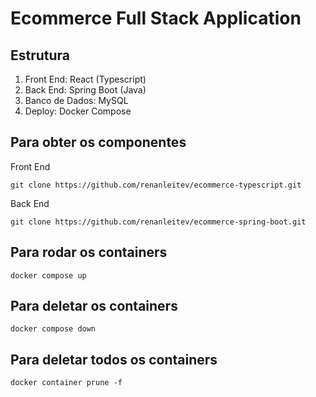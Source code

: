 # Ecommerce Full Stack Application

## Estrutura

1. Front End: React (Typescript)
2. Back End: Spring Boot (Java)
3. Banco de Dados: MySQL 
4. Deploy: Docker Compose

## Para obter os componentes

Front End
	
	git clone https://github.com/renanleitev/ecommerce-typescript.git

Back End

	git clone https://github.com/renanleitev/ecommerce-spring-boot.git

## Para rodar os containers

	docker compose up

## Para deletar os containers

	docker compose down

## Para deletar todos os containers

	docker container prune -f
